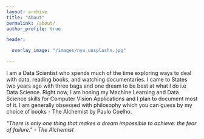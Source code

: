 ```yaml
---
layout: archive
title: "About"
permalink: /about/
author_profile: true

header:

  overlay_image: "/images/nyu_unsplashn.jpg"

---
```


I am a Data Scientist who spends much of the time exploring ways to deal with data, reading books, and watching documentaries. I came to States two years ago with three bags and one dream to be best at what I do i.e Data Science. Right now, I am honing my Machine Learning and Data Science skills for Computer Vision Applications and I plan to document most of it. I am generally obsessed with philosophy which you can guess by my choice of books - The Alchemist by Paulo Coelho.


*"There is only one thing that makes a dream impossible to achieve: the fear of failure." - The Alchemist*
